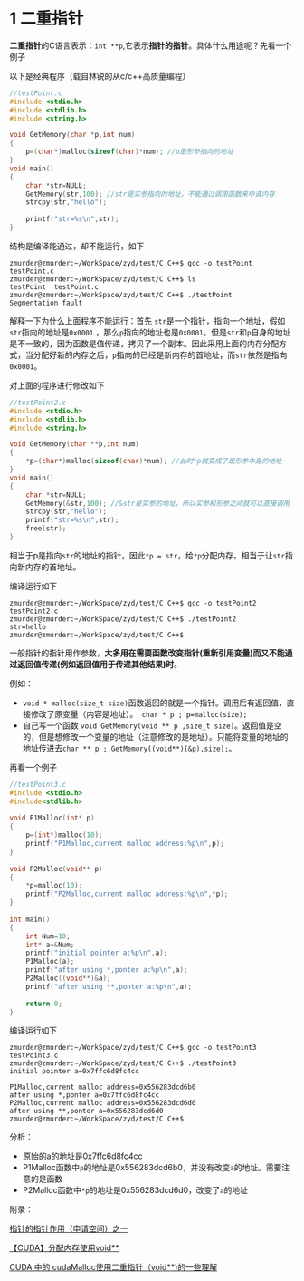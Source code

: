 # 1 二重指针

**二重指针**的C语言表示：`int **p`,它表示**指针的指针**。具体什么用途呢？先看一个例子

以下是经典程序（载自林锐的从c/c++高质量编程）

```C
//testPoint.c 
#include <stdio.h>
#include <stdlib.h>
#include <string.h>

void GetMemory(char *p,int num)
{
	p=(char*)malloc(sizeof(char)*num); //p是形参指向的地址
}
void main()
{
	char *str=NULL;
	GetMemory(str,100); //str是实参指向的地址，不能通过调用函数来申请内存
	strcpy(str,"hello");
	
	printf("str=%s\n",str);
}
```

结构是编译能通过，却不能运行，如下

```shell
zmurder@zmurder:~/WorkSpace/zyd/test/C C++$ gcc -o testPoint testPoint.c 
zmurder@zmurder:~/WorkSpace/zyd/test/C C++$ ls
testPoint  testPoint.c
zmurder@zmurder:~/WorkSpace/zyd/test/C C++$ ./testPoint 
Segmentation fault

```

解释一下为什么上面程序不能运行：首先 `str`是一个指针，指向一个地址，假如`str`指向的地址是`0x0001` ，那么`p`指向的地址也是`0x0001`。但是`str`和`p`自身的地址是不一致的，因为函数是值传递，拷贝了一个副本。因此采用上面的内存分配方式，当分配好新的内存之后，`p`指向的已经是新内存的首地址，而`str`依然是指向`0x0001`。

对上面的程序进行修改如下

```C
//testPoint2.c
#include <stdio.h>
#include <stdlib.h>
#include <string.h>

void GetMemory(char **p,int num)
{
	*p=(char*)malloc(sizeof(char)*num); //此时*p就变成了是形参本身的地址
}
void main()
{
	char *str=NULL;
	GetMemory(&str,100); //&str是实参的地址，所以实参和形参之间就可以直接调用
	strcpy(str,"hello");
	printf("str=%s\n",str);
	free(str); 
}
```

相当于p是指向`str`的地址的指针，因此`*p = str`，给`*p`分配内存，相当于让`str`指向新内存的首地址。

编译运行如下

```shell
zmurder@zmurder:~/WorkSpace/zyd/test/C C++$ gcc -o testPoint2 testPoint2.c 
zmurder@zmurder:~/WorkSpace/zyd/test/C C++$ ./testPoint2 
str=hello
zmurder@zmurder:~/WorkSpace/zyd/test/C C++$ 
```

一般指针的指针用作参数，**大多用在需要函数改变指针(重新引用变量)而又不能通过返回值传递(例如返回值用于传递其他结果)时**。

例如：

* `void * malloc(size_t size)`函数返回的就是一个指针。调用后有返回值，直接修改了原变量（内容是地址）。` char * p ; p=malloc(size);`
* 自己写一个函数 `void GetMemory(void ** p ,size_t size)`。返回值是空的，但是想修改一个变量的地址（注意修改的是地址）。只能将变量的地址的地址传进去`char ** p ; GetMemory((void**)(&p),size);`。

再看一个例子

```C
//testPoint3.c
#include <stdio.h>
#include<stdlib.h>
 
void P1Malloc(int* p)
{
	p=(int*)malloc(10);
	printf("P1Malloc,current malloc address:%p\n",p);
}
 
void P2Malloc(void** p)
{
	*p=malloc(10);
	printf("P2Malloc,current malloc address:%p\n",*p);
}
 
int main()
{
	int Num=10;
	int* a=&Num;
	printf("initial pointer a:%p\n",a);
	P1Malloc(a);
	printf("after using *,ponter a:%p\n",a);
	P2Malloc((void**)&a);
	printf("after using **,ponter a:%p\n",a);
 
	return 0;
}
```

编译运行如下

```shell
zmurder@zmurder:~/WorkSpace/zyd/test/C C++$ gcc -o testPoint3 testPoint3.c 
zmurder@zmurder:~/WorkSpace/zyd/test/C C++$ ./testPoint3
initial pointer a=0x7ffc6d8fc4cc

P1Malloc,current malloc address=0x556283dcd6b0
after using *,ponter a=0x7ffc6d8fc4cc
P2Malloc,current malloc address=0x556283dcd6d0
after using **,ponter a=0x556283dcd6d0
zmurder@zmurder:~/WorkSpace/zyd/test/C C++$
```

分析：

* 原始的a的地址是0x7ffc6d8fc4cc
* P1Malloc函数中`p`的地址是0x556283dcd6b0，并没有改变`a`的地址。需要注意的是函数
* P2Malloc函数中`*p`的地址是0x556283dcd6d0，改变了`a`的地址

附录：

[指针的指针作用（申请空间）之一](https://blog.csdn.net/hanchaoman/article/details/4137340)

[【CUDA】分配内存使用void**](https://blog.csdn.net/TwT520Ly/article/details/81100301)

[CUDA 中的 cudaMalloc使用二重指针（void**)的一些理解](https://blog.csdn.net/lingyunxianhe/article/details/92001270)